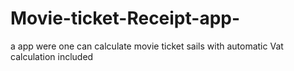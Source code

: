 # Movie-ticket-Receipt-app-
a app were one can calculate movie ticket sails with automatic Vat calculation included
